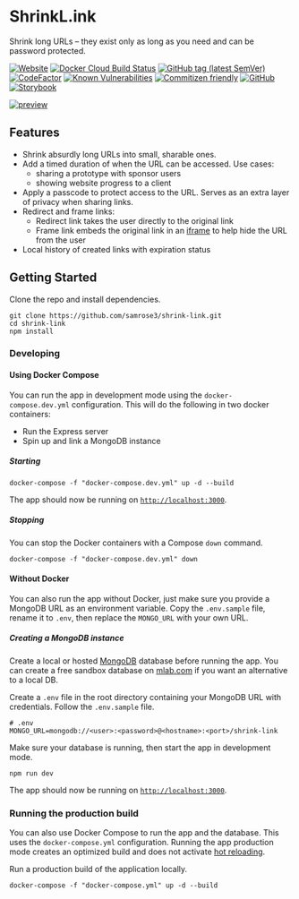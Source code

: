 # ShrinkL.ink

Shrink long URLs – they exist only as long as you need and can be password protected.

[![Website](https://img.shields.io/website/https/shrinkl.ink.svg)](https://shrinkl.ink)
[![Docker Cloud Build Status](https://img.shields.io/docker/cloud/build/samrose3/shrink-link.svg)](https://hub.docker.com/r/samrose3/shrink-link)
[![GitHub tag (latest SemVer)](https://img.shields.io/github/tag/samrose3/shrink-link.svg)](https://github.com/samrose3/shrink-link/releases)
[![CodeFactor](https://www.codefactor.io/repository/github/samrose3/shrink-link/badge)](https://www.codefactor.io/repository/github/samrose3/shrink-link)
[![Known Vulnerabilities](https://snyk.io/test/github/samrose3/shrink-link/badge.svg?targetFile=package.json)](https://snyk.io/test/github/samrose3/shrink-link?targetFile=package.json)
[![Commitizen friendly](https://img.shields.io/badge/commitizen-friendly-brightgreen.svg)](http://commitizen.github.io/cz-cli/)
[![GitHub](https://img.shields.io/github/license/samrose3/shrink-link.svg)](https://github.com/samrose3/shrink-link/blob/master/LICENSE)
[![Storybook](https://cdn.jsdelivr.net/gh/storybooks/brand@master/badge/badge-storybook.svg)](https://samrose3.github.io/shrink-link)

<a href="https://shrinkl.ink" rel="nofollow"><img src="https://user-images.githubusercontent.com/11774595/56473327-6d35e580-642f-11e9-9d95-ebc342d0e766.png" alt="preview" style="max-width:100%;"></a>

## Features

* Shrink absurdly long URLs into small, sharable ones.
* Add a timed duration of when the URL can be accessed. Use cases:
  * sharing a prototype with sponsor users
  * showing website progress to a client
* Apply a passcode to protect access to the URL. Serves as an extra layer of privacy when sharing links.
* Redirect and frame links:
  * Redirect link takes the user directly to the original link
  * Frame link embeds the original link in an [iframe](https://developer.mozilla.org/en*US/docs/Mozilla/Tech/XUL/iframe) to help hide the URL from the user
* Local history of created links with expiration status

## Getting Started

Clone the repo and install dependencies.

```shell
git clone https://github.com/samrose3/shrink-link.git
cd shrink-link
npm install
```

### Developing

#### Using Docker Compose

You can run the app in development mode using the `docker-compose.dev.yml` configuration. This will do the following in two docker containers:

* Run the Express server
* Spin up and link a MongoDB instance

##### Starting

```shell
docker-compose -f "docker-compose.dev.yml" up -d --build
```

The app should now be running on [`http://localhost:3000`](http://localhost:3000).

##### Stopping

You can stop the Docker containers with a Compose `down` command.

```shell
docker-compose -f "docker-compose.dev.yml" down
```

#### Without Docker

You can also run the app without Docker, just make sure you provide a MongoDB URL as an environment variable. Copy the `.env.sample` file, rename it to `.env`, then replace the `MONGO_URL` with your own URL.

##### Creating a MongoDB instance

Create a local or hosted [MongoDB](https://www.mongodb.com/) database before running the app. You can create a free sandbox database on [mlab.com](https://mlab.com) if you want an alternative to a local DB.

Create a `.env` file in the root directory containing your MongoDB URL with credentials. Follow the `.env.sample` file.

```text
# .env
MONGO_URL=mongodb://<user>:<password>@<hostname>:<port>/shrink-link
```

Make sure your database is running, then start the app in development mode.

```shell
npm run dev
```

The app should now be running on [`http://localhost:3000`](http://localhost:3000).

### Running the production build

You can also use Docker Compose to run the app and the database. This uses the `docker-compose.yml` configuration. Running the app production mode creates an optimized build and does not activate [hot reloading](https://www.quora.com/Whats-hot-loading-in-Webpack-and-how-does-it-work).

Run a production build of the application locally.

```shell
docker-compose -f "docker-compose.yml" up -d --build
```
